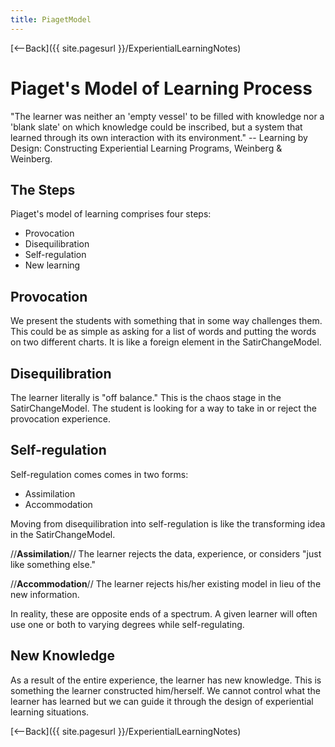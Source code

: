 ```yaml
---
title: PiagetModel
---
```

[<--Back]({{ site.pagesurl }}/ExperientialLearningNotes)

# Piaget's Model of Learning Process 
"The learner was neither an 'empty vessel' to be filled with knowledge nor a 'blank slate' on which knowledge could be inscribed, but a system that learned through its own interaction with its environment." -- Learning by Design: Constructing Experiential Learning Programs, Weinberg & Weinberg. 

## The Steps 
Piaget's model of learning comprises four steps: 
* Provocation 
* Disequilibration 
* Self-regulation 
* New learning 

## Provocation 
We present the students with something that in some way challenges them. This could be as simple as asking for a list of words and putting the words on two different charts. It is like a foreign element in the SatirChangeModel. 

## Disequilibration 
The learner literally is "off balance." This is the chaos stage in the SatirChangeModel. The student is looking for a way to take in or reject the provocation experience. 

## Self-regulation 
Self-regulation comes comes in two forms: 
* Assimilation
* Accommodation 

Moving from disequilibration into self-regulation is like the transforming idea in the SatirChangeModel. 

//**Assimilation**//
The learner rejects the data, experience, or considers "just like something else." 

//**Accommodation**//
The learner rejects his/her existing model in lieu of the new information.
 
In reality, these are opposite ends of a spectrum. A given learner will often use one or both to varying degrees while self-regulating. 

## New Knowledge 
As a result of the entire experience, the learner has new knowledge. This is something the learner constructed him/herself. We cannot control what the learner has learned but we can guide it through the design of experiential learning situations. 

[<--Back]({{ site.pagesurl }}/ExperientialLearningNotes)